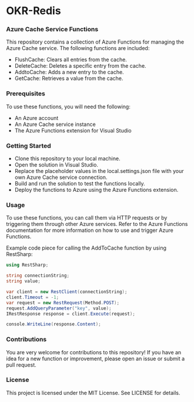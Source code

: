 # OKR-Redis

### Azure Cache Service Functions
This repository contains a collection of Azure Functions for managing the Azure Cache service. The following functions are included:

- FlushCache: Clears all entries from the cache.
- DeleteCache: Deletes a specific entry from the cache.
- AddtoCache: Adds a new entry to the cache.
- GetCache: Retrieves a value from the cache.

### Prerequisites
To use these functions, you will need the following:

- An Azure account
- An Azure Cache service instance
- The Azure Functions extension for Visual Studio

### Getting Started
- Clone this repository to your local machine.
- Open the solution in Visual Studio.
- Replace the placeholder values in the local.settings.json file with your own Azure Cache service connection.
- Build and run the solution to test the functions locally.
- Deploy the functions to Azure using the Azure Functions extension.

### Usage
To use these functions, you can call them via HTTP requests or by triggering them through other Azure services. Refer to the Azure Functions documentation for more information on how to use and trigger Azure Functions.

Example code piece for calling the AddToCache function by using RestSharp:

```csharp
using RestSharp;

string connectionString;
string value;

var client = new RestClient(connectionString);
client.Timeout = -1;
var request = new RestRequest(Method.POST);
request.AddQueryParameter("key", value);
IRestResponse response = client.Execute(request);

console.WriteLine(response.Content);
```

### Contributions
You are very welcome for contributions to this repository! If you have an idea for a new function or improvement, please open an issue or submit a pull request.

### License
This project is licensed under the MIT License. See LICENSE for details.
